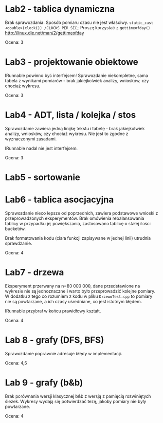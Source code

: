 # Lab2 - tablica dynamiczna

Brak sprawozdania.
Sposób pomiaru czasu nie jest właściwy.
``static_cast <double>(clock()) /CLOCKS_PER_SEC;``
Proszę korzystać z ``gettimeofday()`` http://linux.die.net/man/2/gettimeofday

Ocena: 3

# Lab3 - projektowanie obiektowe

IRunnable powinno być interfejsem!
Sprawozdanie niekompletne, sama tabela z wynikami pomiarów - brak jakiejkolwiek
analizy, wniosków, czy chociaż wykresu.

Ocena: 3

# Lab4 - ADT, lista / kolejka / stos

Sprawozdanie zawiera jedną linijkę tekstu i tabelę - brak jakiejkolwiek
analizy, wniosków, czy chociaż wykresu. Nie jest to zgodne z wyznaczonymi
zasadami.

IRunnable nadal nie jest interfejsem.

Ocena: 3

# Lab5 - sortowanie

# Lab6 - tablica asocjacyjna

Sprawozdanie nieco lepsze od poprzednich, zawiera podstawowe wnioski z przeprowadzonych
eksperymentów. Brak omówienia rebalansowania tablicy w przypadku jej powiększania,
zastosowano tablicę o stałej ilości bucketów.

Brak formatowania kodu (ciała funkcji zapisywane w jednej linii) utrudnia sprawdzanie.

Ocena: 4

# Lab7 - drzewa

Eksperyment przerwany na n=80 000 000, dane przedstawione na wykresie nie są jednoznaczne
i warto było przeprowadzić kolejne pomiary. W dodatku z tego co rozumiem z kodu
w pliku ``DrzewoTest.cpp`` to pomiary nie są powtarzane, a ich czasy uśredniane,
co jest istotnym błędem.

IRunnable przybrał w końcu prawidłowy kształt.

Ocena: 4

# Lab 8 - grafy (DFS, BFS)

Sprawozdanie poprawnie adresuje błędy w implementacji.

Ocena: 4,5

# Lab 9 - grafy (b&b)

Brak porównania wersji klasycznej b&b z wersją z pamięcią rozwiniętych śieżek.
Wykresy wydają się potwierdzać tezę, jakoby pomiary nie były powtarzane.

Ocena: 4
